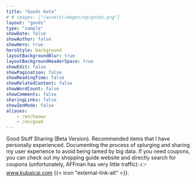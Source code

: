```yaml
---
title: "Goods beta"
# # images: ["/assets/images/og/goods.png"]
layout: "goods"
type: "sample"
showDate: false
showAuthor: false
showHero: true
heroStyle: background
layoutBackgroundBlur: true
layoutBackgroundHeaderSpace: true
showEdit: false
showPagination: false
showReadingTime: false
showRelatedContent: false
showWordCount: false
showComments: false
sharingLinks: false
showZenMode: false
aliases:
    - /en/haowu
    - /en/good
---
```


Good Stuff Sharing (Beta Version). Recommended items that I have personally experienced. Documenting the process of splurging and sharing my user experience to avoid being tamed by big data. If you need coupons, you can check out my shopping guide website and directly search for coupons (unfortunately, AFFman has very little traffic): 👉 <a href="https://www.kubaicai.com/" target="_blank" rel="noreferrer noopener nofollow">www.kubaicai.com {{< icon "external-link-alt" >}}</a>.
